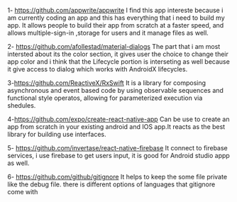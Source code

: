 1- https://github.com/appwrite/appwrite
I find this app intereste because i am currently coding an app and this has everything that i need to build my app.
It allows people to build their app from scratch at a faster speed, and allows multiple-sign-in ,storage for users and it manage files as well.

2- https://github.com/afollestad/material-dialogs
The part that i am most intersted about its the color section, it gives user the choice to change their app color and i think that the Lifecycle portion is interseting as well because it give access to dialog which works with AndroidX lifecycles.

3-https://github.com/ReactiveX/RxSwift
It is a library for composing asynchronous and event based code by using observable sequences and functional style operatos, allowing for parameterized execution via shedules.

4-https://github.com/expo/create-react-native-app
Can be use to create an app from scratch in your existing android and IOS app.It reacts as the best library for building use interfaces.

5- https://github.com/invertase/react-native-firebase
It connect to firebase services, i use firebase to get users input, it is good for Android studio appp as well.

6- https://github.com/github/gitignore
It helps to keep the some file private like the debug file. there is different options of languages that gitignore come with

